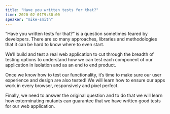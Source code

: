 ```yaml
---
title: "Have you written tests for that?"
time: 2020-02-01T9:30:00
speaker: "mike-smith"
---
```

“Have you written tests for that?” is a question sometimes feared by developers. There are so many approaches, libraries and methodologies that it can be hard to know where to even start.

We’ll build and test a real web application to cut through the breadth of testing options to understand how we can test each component of our application in isolation and as an end to end product.

Once we know how to test our functionality, it’s time to make sure our user experience and design are also tested! We will learn how to ensure our apps work in every browser, responsively and pixel perfect.

Finally, we need to answer the original question and to do that we will learn how exterminating mutants can guarantee that we have written good tests for our web application.

